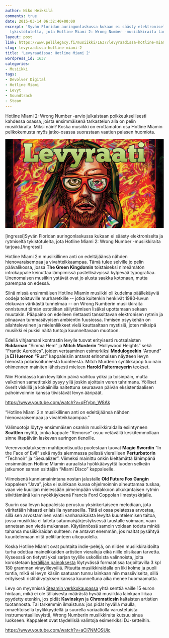 ```yaml
---
author: Niko Heikkilä
comments: true
date: 2015-03-14 06:32:40+00:00
excerpt: 'Syvän Floridan auringonlaskussa kukaan ei säästy elektroniselta ja rytmiseltä
  tykistötulelta, jota Hotline Miami 2: Wrong Number -musiikkiraita tarjoaa.'
layout: post
link: https://www.pelilegacy.fi/musiikki/1637/levyraadissa-hotline-miami-2
slug: levyraadissa-hotline-miami-2
title: 'Levyraadissa: Hotline Miami 2'
wordpress_id: 1637
categories:
- Musiikki
tags:
- Devolver Digital
- Hotline Miami
- Levyt
- Soundtrack
- Steam
---
```


Hotline Miami 2: Wrong Number -arvio julkaistaan poikkeuksellisesti kahdessa osassa, joista ensimmäisenä tarkastelun alla on pelin musiikkiraita. Miksi näin? Koska musiikki on erottamaton osa Hotline Miamin pelikokemusta myös jatko-osassa suorastaan vaatien palasen huomiota.



[![Levyarvio](/uploads/2015/03/hotline_miami_2_levyraati.jpg)](/uploads/2015/03/hotline_miami_2_levyraati.jpg)

[ingressi]Syvän Floridan auringonlaskussa kukaan ei säästy elektroniselta ja rytmiseltä tykistötulelta, jota Hotline Miami 2: Wrong Number -musiikkiraita tarjoaa.[/ingressi]

Hotline Miami 2:n musiikillinen anti on edeltäjäänsä nähden hienovaraisempaa ja vivahteikkaampaa. Tämä tulee selville jo pelin päävalikossa, jossa **The Green Kingdomin** toistaiseksi nimeämätön introkappale keinuttaa lämpimissä pastellisävyissä kylpevää typografiaa. Unenomaisen musiikin ystävät ovat jo alusta saakka kotonaan, mutta parempaa on edessä.

Siinä missä ensimmäisen Hotline Miamin musiikki oli kudelma päällekäyviä oodeja toistuville murharetkille -- jotka kuitenkin henkivät 1980-luvun elokuvan värikästä tunnelmaa -- on Wrong Numberin musiikkiraita onnistunut tämän estetiikan säilyttämisen lisäksi upottamaan sekaan muutakin. Pääpaino on edelleen riettaasti tanssittavan elektronisen rytmin ja piinaavan tummasävyisen ambientin fuusiossa. Ihmisen psyykehän on ailahtelevainen ja mielenliikkeet vielä kauttaaltaan mystisiä, joten miksipä musiikki ei pukisi näitä tuntoja kuunneltavaan muotoon.

Edellä vihjaamani kontrastin levylle tuovat erityisesti ruotsalaisten **Riddarnan** “Simma Hem” ja **Mitch Murderin** “Hollywood Heights” sekä “Frantic Aerobics”, joiden vertaaminen esimerkiksi **Modulogeekin** “Around” ja **El Huervon** “Rust” kappaleisiin antavat erinomaisen näytteen levyn hienosta polarisoituneesta luonteesta. Mitch Murderin syntikkapop tuo näin ohimennen mainiten läheisesti mieleen **Harold Faltermeyerin** teokset.

Niin Floridassa kuin levylläkin päivä vaihtuu yöksi ja toisinpäin, mutta valkoinen samettitakki pysyy yllä joskin ajoittain veren tahrimana. Yölliset överit viskillä ja kokaiinilla naitettuna seuraavan päivän eksistentiaalisen pahoinvoinnin kanssa tiivistävät levyn ääripäät.

https://www.youtube.com/watch?v=qFfybn_W8Ak



<div class="pullquote">“Hotline Miami 2:n musiikillinen anti on edeltäjäänsä nähden hienovaraisempaa ja vivahteikkaampaa.”</div>

Välimuotoja löytyy ensimmäisen osankin musiikkiraidalla esiintyneen **Scattlen** myötä, jonka kappale "Remorse" osuu vetävällä keskitemmollaan sinne iltapäivän laskevan auringon tienoille.

Verenvuodatukseen mahtipontisuutta puolestaan tuovat **Magic Swordin** “In the Face of Evil” sekä myös aiemmassa pelissä vierailleen **Perturbatorin** “Technoir” ja “Sexualizer”. Viimeksi mainittu onkin kieltämättä lähimpänä ensimmäisen Hotline Miamin auraalista hyökkäävyyttä luoden selkeän jatkumon saman esittäjän “Miami Disco” kappaleelle.

Viimeisenä kunniamainintana nostan jalustalle **Old Future Fox Gangin** kappaleen “Java”, joka ei suinkaan kuvaa ohjelmoinnin aiheuttamaa tuskaa, vaan vie kuulijan mielessään pimeimpään viidakkoon alkukantaisen rytmin siivittämänä kuin nyökkäyksenä Francis Ford Coppolan Ilmestyskirjalle.

Suurin osa levyn kappaleista perustuu yksinkertaiseen melodiaan, jota väritetään hitaasti erilaisilla nyansseilla. Tätä ei osaa pelatessa arvostaa, sillä sen arvostaminen vaatii vanhanaikaista levyltä kuuntelemisen taitoa, jossa musiikkia ei laiteta satunnaisjärjestyksessä taustalle soimaan, vaan annetaan sen viedä mukanaan. Käytännössä samoin voidaan todeta minkä tahansa musiikkiraidan suhteen: ne antavat enemmän, jos maltat pysähtyä kuuntelemaan niitä pelitilanteen ulkopuolella.

Koska Hotline Miamit ovat puhtaita indie-pelejä, on niiden musiikkiraidoilta turha odottaa maineikkaiden artistien vierailuja eikä niille olisikaan tarvetta. Kyseessä on tietysti yksi sarjan tyylille uskollisista valinnoista, joita korostetaan [keräilijän painoksesta](http://store.iam8bit.com/collections/hotline-miami/products/hlm2) löytyvässä formaatissa tarjoiltavilla 3 kpl 180 gramman vinyylilevyillä. Pituutta musiikkiraidalla on liki kolme ja puoli tuntia, mikä ei levyn käsiin saatuaan tunnu lainkaan niin massiiviselta, sillä erityisesti ristihäivytyksen kanssa kuunneltuna aika menee huomaamatta.

Levy on myynnissä [Steamin verkkokaupassa](http://store.steampowered.com/app/355890/) yhtä senttiä vaille 15 euron hintaan, mikä ei ole tällaisesta määrästä hyvää musiikkia lainkaan liikaa pyydetty etenkin, jos pidät **Kavinskyn** ja **Chromaticsin** kaltaisten artistien tuotannosta. Tai tarkemmin ilmaistuna: jos pidät hyvällä maulla, omaehtoisella tyylikkyydellä ja suurella variaatiolla varustetuista instrumentaalilevyistä, Wrong Numberin musiikkiraita kutsuu sinua luokseen. Kappaleet ovat täydellisiä valintoja esimerkiksi DJ-setteihin.

https://www.youtube.com/watch?v=aCi7NMOSUic
